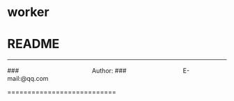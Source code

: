 # worker


README
===========================

****
###　　　　　　　　　　　　Author:
###　　　　　　　　　 E-mail:@qq.com

===========================
